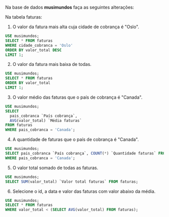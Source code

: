 Na base de dados **musimundos** faça as seguintes alterações:

Na tabela faturas:

1. O valor da fatura mais alta cuja cidade de cobrança é "Oslo".
~~~sql
USE musimundos;
SELECT * FROM faturas
WHERE cidade_cobranca = 'Oslo'
ORDER BY valor_total DESC
LIMIT 1;
~~~
2. O valor da fatura mais baixa de todas.
~~~sql
USE musimundos;
SELECT * FROM faturas
ORDER BY valor_total
LIMIT 1;
~~~
3. O valor médio das faturas que o país de cobrança é "Canada".
~~~sql
USE musimundos;
SELECT
  pais_cobranca `País cobrança`,
  AVG(valor_total) `Média faturas`
FROM faturas
WHERE pais_cobranca = 'Canada';
~~~
4. A quantidade de faturas que o país de cobrança é "Canada".
~~~sql
USE musimundos;
SELECT pais_cobranca `País cobrança`, COUNT(*) `Quantidade faturas` FROM faturas
WHERE pais_cobranca = 'Canada';
~~~
5. O valor total somado de todas as faturas.
~~~sql
USE musimundos;
SELECT SUM(valor_total) `Valor total faturas` FROM faturas;
~~~
6. Selecione o id, a data e valor das faturas com valor abaixo da média.
~~~sql
USE musimundos;
SELECT * FROM faturas
WHERE valor_total < (SELECT AVG(valor_total) FROM faturas);
~~~